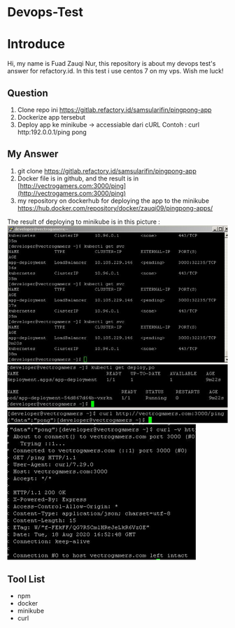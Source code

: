 # Devops-Test
# Introduce

Hi, my name is Fuad Zauqi Nur, this repository is about my devops test's answer for refactory.id. In this test i use centos 7 on my vps. Wish me luck!


## Question

1. Clone repo ini https://gitlab.refactory.id/samsularifin/pingpong-app
2. Dockerize app tersebut
3. Deploy app ke minikube -> accessiable dari cURL
Contoh :
 curl http:192.0.0.1/ping
 pong

## My Answer

1. git clone https://gitlab.refactory.id/samsularifin/pingpong-app
2. Docker file is in github, and the result is in [http://vectrogamers.com:3000/ping](http://vectrogamers.com:3000/ping)
3. my repository on dockerhub for deploying the app to the minikube https://hub.docker.com/repository/docker/zauqi09/pingpong-apps/ 

The result of deploying to minikube is in this picture :
![deploying to minikube](https://raw.githubusercontent.com/zauqi09/Devops-Test/master/pict/deployminikube.JPG)
![the app deployed](https://raw.githubusercontent.com/zauqi09/Devops-Test/master/pict/deployminikube2.JPG)
![curl testing](https://raw.githubusercontent.com/zauqi09/Devops-Test/master/pict/pong.JPG)
![curl testing with -v](https://raw.githubusercontent.com/zauqi09/Devops-Test/master/pict/pong2.JPG)

## Tool List

 - npm
 - docker
 - minikube
 - curl
